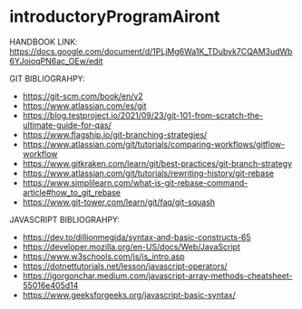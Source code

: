 # introductoryProgramAiront

HANDBOOK LINK: https://docs.google.com/document/d/1PLjMg6Wa1K_TDubvk7CQAM3udWb6YJoioqPN6ac_OEw/edit

GIT BIBLIOGRAHPY:

* https://git-scm.com/book/en/v2
* https://www.atlassian.com/es/git
* https://blog.testproject.io/2021/09/23/git-101-from-scratch-the-ultimate-guide-for-qas/
* https://www.flagship.io/git-branching-strategies/
* https://www.atlassian.com/git/tutorials/comparing-workflows/gitflow-workflow
* https://www.gitkraken.com/learn/git/best-practices/git-branch-strategy
* https://www.atlassian.com/git/tutorials/rewriting-history/git-rebase
* https://www.simplilearn.com/what-is-git-rebase-command-article#how_to_git_rebase
* https://www.git-tower.com/learn/git/faq/git-squash


JAVASCRIPT BIBLIOGRAHPY:

* https://dev.to/dillionmegida/syntax-and-basic-constructs-65
* https://developer.mozilla.org/en-US/docs/Web/JavaScript
* https://www.w3schools.com/js/js_intro.asp
* https://dotnettutorials.net/lesson/javascript-operators/
* https://igorgonchar.medium.com/javascript-array-methods-cheatsheet-55016e405d14
* https://www.geeksforgeeks.org/javascript-basic-syntax/
